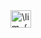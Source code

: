<img src="http://www.sciweavers.org/tex2img.php?eq=%20%5Clim_%7Ba%20%5Crightarrow%20b%7D%20&bc=White&fc=Black&im=jpg&fs=12&ff=arev&edit=0" align="center" border="0" alt=" \lim_{a \rightarrow b} " width="33" height="28" />

